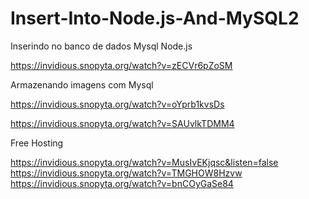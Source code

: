 # Insert-Into-Node.js-And-MySQL2

Inserindo no banco de dados Mysql Node.js

https://invidious.snopyta.org/watch?v=zECVr6pZoSM

Armazenando imagens com Mysql

https://invidious.snopyta.org/watch?v=oYprb1kvsDs

https://invidious.snopyta.org/watch?v=SAUvlkTDMM4

Free Hosting

https://invidious.snopyta.org/watch?v=MusIvEKjqsc&listen=false
https://invidious.snopyta.org/watch?v=TMGHOW8Hzvw
https://invidious.snopyta.org/watch?v=bnCOyGaSe84
